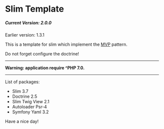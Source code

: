 <h1>Slim Template</h1>
<h5>Current Version: 2.0.0</h5>
<p>Earlier version: 1.3.1</p>

<main>
<p>This is a template for slim which implement the <a href="https://en.wikipedia.org/wiki/Model%E2%80%93view%E2%80%93presenter">MVP</a> pattern.</p>
<p>Do not forget configure the doctrine!</p>

<hr>
<b>Warning: application require ^PHP 7.0.</b>
<hr>
    
<p>List of packages:</p>
<ul>
    <li>Slim 3.7</li>
    <li>Doctrine 2.5</li>
    <li>Slim Twig View 2.1</li>
    <li>Autoloader Psr-4</li>
    <li>Symfony Yaml 3.2</li>
</ul>
</main>

<footer>
    <p>Have a nice day!</p>
</footer>
